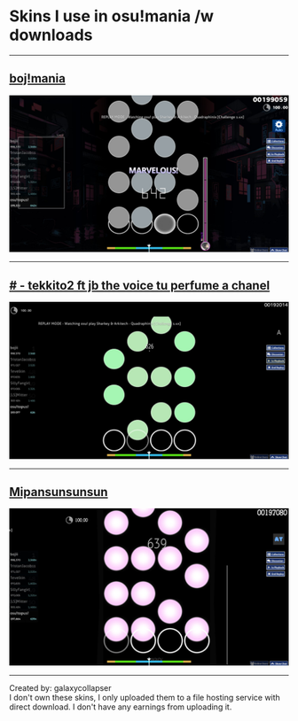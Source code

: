 # Skins I use in osu!mania /w downloads
---
## [boj!mania](https://www.dropbox.com/scl/fi/z6brn2kj27hp5mu9pfbd7/boj-mania.osk?rlkey=9jo88ozkddceqej7zseu33zuf&e=1&st=54tdqn5n&dl=1)
![boj!mania skin gameplay](img/1.jpg "boj!mania skin gameplay")

---
## [# - tekkito2 ft jb the voice tu perfume a chanel](https://www.dropbox.com/scl/fi/d5e8h8tyydra8t08cujg4/tekkito2-ft-jb-the-voice-tu-perfume-a-chanel.osk?rlkey=lr7ayciokotl3t9hf9grtj7nb&st=4c67on7o&dl=1)
![# - tekkito2 skin gameplay](img/2.jpg "# - tekkito2 skin gameplay")

---
## [Mipansunsunsun](https://www.dropbox.com/scl/fi/3ldv8safimoq1790hcdv0/Mipansunsunsun.osk?rlkey=9wsi69w9i0uung71x854oz8j9&st=n31rrzfd&dl=1)
![# - tekkito2 skin gameplay](img/3.jpg "# - tekkito2 skin gameplay")

---
Created by: galaxycollapser\
I don't own these skins, I only uploaded them to a file hosting service with direct download. I don't have any earnings from uploading it.

